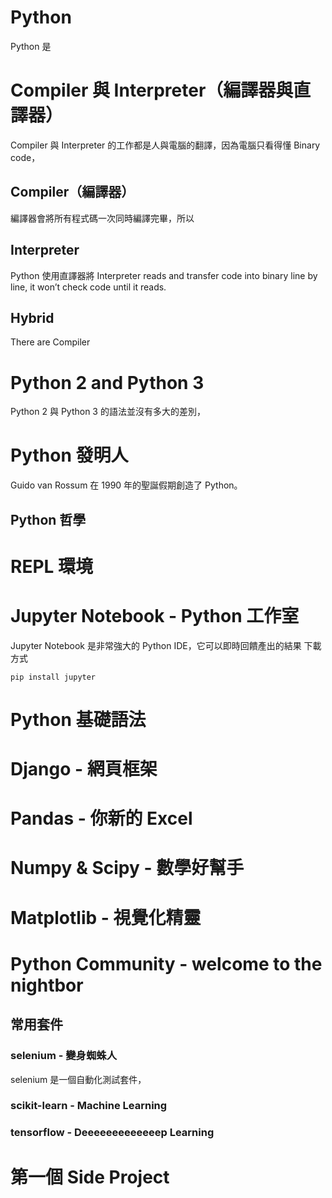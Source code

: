 # Python
Python 是

# Compiler 與 Interpreter（編譯器與直譯器）
Compiler 與 Interpreter 的工作都是人與電腦的翻譯，因為電腦只看得懂 Binary code， 
## Compiler（編譯器）
 編譯器會將所有程式碼一次同時編譯完畢，所以

## Interpreter
Python 使用直譯器將
Interpreter reads and transfer code into binary line by line, it won’t check code until it reads.

## Hybrid
There are Compiler 


# Python 2 and Python 3
Python 2 與 Python 3 的語法並沒有多大的差別，

# Python 發明人
Guido van Rossum 在 1990 年的聖誕假期創造了 Python。

## Python 哲學

# REPL 環境

# Jupyter Notebook - Python 工作室
Jupyter Notebook 是非常強大的 Python IDE，它可以即時回饋產出的結果
下載方式
``` 
pip install jupyter
```




# Python 基礎語法
# Django - 網頁框架
# Pandas - 你新的 Excel 
# Numpy & Scipy - 數學好幫手
# Matplotlib - 視覺化精靈
# Python Community - welcome to the nightbor
## 常用套件
### selenium - 變身蜘蛛人
selenium 是一個自動化測試套件，
### scikit-learn - Machine Learning
### tensorflow - Deeeeeeeeeeeeep Learning
### 
# 第一個 Side Project
# 

